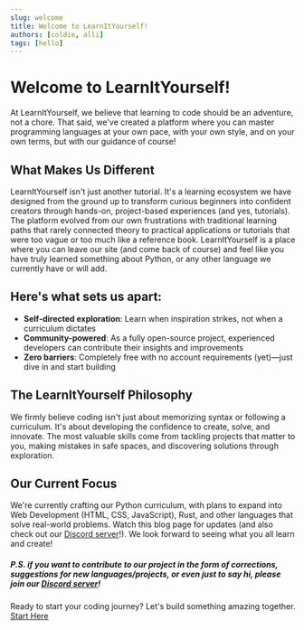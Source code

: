 ```yaml
---
slug: welcome
title: Welcome to LearnItYourself!
authors: [coldie, alli]
tags: [hello]
---
```


# Welcome to LearnItYourself!

At LearnItYourself, we believe that learning to code should be an adventure, not a chore. That said, we've created a platform where you can master programming languages at your own pace, with your own style, and on your own terms, but with our guidance of course!

<!-- truncate -->

## What Makes Us Different

LearnItYourself isn't just another tutorial. It's a learning ecosystem we have designed from the ground up to transform curious beginners into confident creators through hands-on, project-based experiences (and yes, tutorials). The platform evolved from our own frustrations with traditional learning paths that rarely connected theory to practical applications or tutorials that were too vague or too much like a reference book. LearnItYourself is a place where you can leave our site (and come back of course) and feel like you have truly learned something about Python, or any other language we currently have or will add.


## Here's what sets us apart:

- **Self-directed exploration**: Learn when inspiration strikes, not when a curriculum dictates
- **Community-powered**: As a fully open-source project, experienced developers can contribute their insights and improvements
- **Zero barriers**: Completely free with no account requirements (yet)—just dive in and start building

## The LearnItYourself Philosophy

We firmly believe coding isn't just about memorizing syntax or following a curriculum. It's about developing the confidence to create, solve, and innovate. The most valuable skills come from tackling projects that matter to you, making mistakes in safe spaces, and discovering solutions through exploration.


## Our Current Focus

We're currently crafting our Python curriculum, with plans to expand into Web Development (HTML, CSS, JavaScript), Rust, and other languages that solve real-world problems. Watch this blog page for updates (and also check out our [Discord server](https://discord.gg/<<<<yadayaydayydaydayyda>>>>)!). We look forward to seeing what you all learn and create!

##### P.S. if you want to contribute to our project in the form of corrections, suggestions for new languages/projects, or even just to say hi, please join our [Discord server](https://discord.gg/<<<<yadayaydayydaydayyda>>>>)!

Ready to start your coding journey? Let's build something amazing together. [Start Here](http://learnityourself.dev/docs/python/introduction)